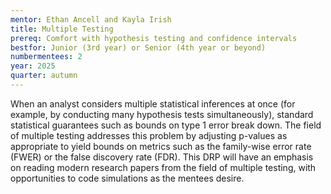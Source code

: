 ```yaml
---
mentor: Ethan Ancell and Kayla Irish
title: Multiple Testing
prereq: Comfort with hypothesis testing and confidence intervals
bestfor: Junior (3rd year) or Senior (4th year or beyond)
numbermentees: 2
year: 2025
quarter: autumn
---
```


When an analyst considers multiple statistical inferences at once (for example, by conducting many hypothesis tests simultaneously), standard statistical guarantees such as bounds on type 1 error break down. The field of multiple testing addresses this problem by adjusting p-values as appropriate to yield bounds on metrics such as the family-wise error rate (FWER) or the false discovery rate (FDR). This DRP will have an emphasis on reading modern research papers from the field of multiple testing, with opportunities to code simulations as the mentees desire.